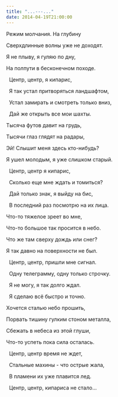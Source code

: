 ```yaml
---
title: "...---..."
date: 2014-04-19T21:00:00
---
```


Режим молчания. На глубину

Сверхдлинные волны уже не доходят.

Я не плыву, я гуляю по дну,

На полпути в бесконечном походе.



  Центр, центр, я кипарис,

   Я так устал притворяться ландшафтом,

   Устал замирать и смотреть только вниз, 

   Дай же открыть все мои шахты.



Тысяча футов давит на грудь,

Тысячи глаз глядят на радары,

Эй! Слышит меня здесь кто-нибудь?

Я ушел молодым,  я уже слишком старый.



   Центр, центр я кипарис,

   Сколько еще мне ждать и томиться?

   Дай только знак, я выйду на бис,

   В последний раз посмотрю на их лица.



Что-то тяжелое зреет во мне,

Что-то большое так просится в небо.

Что же там сверху дождь или снег?

Я так давно на поверхности не был.



   Центр, центр, пришли мне сигнал.

   Одну телеграмму, одну только строчку.

   Я не могу, я так долго ждал.

   Я сделаю всё быстро и точно.



Хочется сталью небо прошить,

Порвать тишину гулким стоном металла,

Сбежать в небеса из этой глуши,

Что-то успеть пока сила осталась.



   Центр, центр время не ждет,

   Стальные махины - что острые жала,

   В пламени их уже плавится лед.

   Центр, центр, кипариса не стало...

